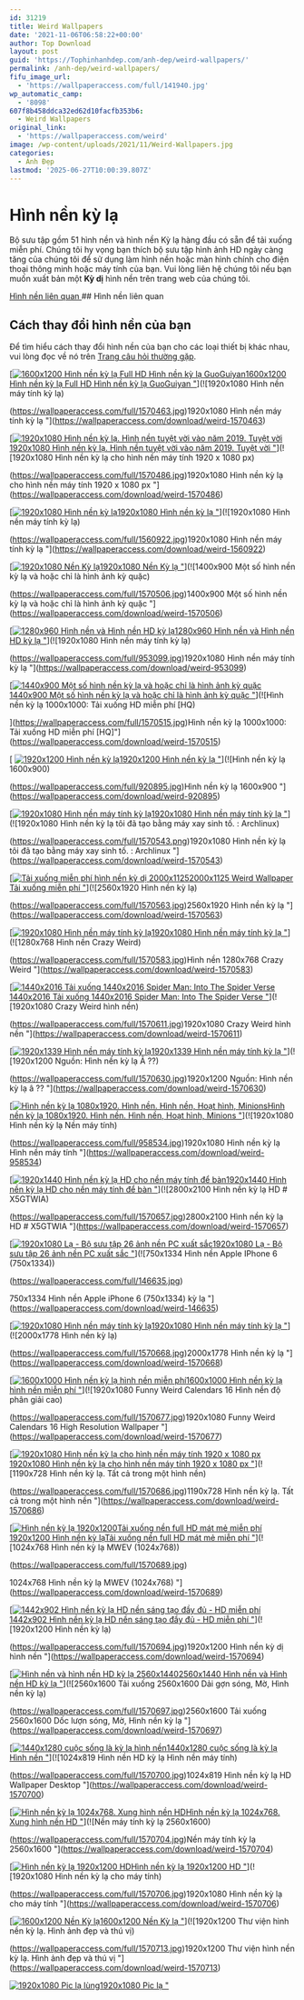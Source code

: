 ```yaml
---
id: 31219
title: Weird Wallpapers
date: '2021-11-06T06:58:22+00:00'
author: Top Download
layout: post
guid: 'https://Tophinhanhdep.com/anh-dep/weird-wallpapers/'
permalink: /anh-dep/weird-wallpapers/
fifu_image_url:
  - 'https://wallpaperaccess.com/full/141940.jpg'
wp_automatic_camp:
  - '8098'
607f8b458ddca32ed62d10facfb353b6:
  - Weird Wallpapers
original_link:
  - 'https://wallpaperaccess.com/weird'
image: /wp-content/uploads/2021/11/Weird-Wallpapers.jpg
categories:
  - Ảnh Đẹp
lastmod: '2025-06-27T10:00:39.807Z'
---
```

# Hình nền kỳ lạ

Bộ sưu tập gồm 51 hình nền và hình nền Kỳ lạ hàng đầu có sẵn để tải xuống miễn phí. Chúng tôi hy vọng bạn thích bộ sưu tập hình ảnh HD ngày càng tăng của chúng tôi để sử dụng làm hình nền hoặc màn hình chính cho điện thoại thông minh hoặc máy tính của bạn. Vui lòng liên hệ chúng tôi nếu bạn muốn xuất bản một **Kỳ dị** hình nền trên trang web của chúng tôi.

[Hình nền liên quan ](#related) ## Hình nền liên quan

## Cách thay đổi hình nền của bạn

Để tìm hiểu cách thay đổi hình nền của bạn cho các loại thiết bị khác nhau, vui lòng đọc về nó trên [Trang câu hỏi thường gặp](https://tophinhanhdep.com/faq/).

  
[[![1600x1200 Hình nền kỳ lạ Full HD Hình nền kỳ lạ GuoGuiyan](https://wallpaperaccess.com/full/141940.jpg)1600x1200 Hình nền kỳ lạ Full HD Hình nền kỳ lạ GuoGuiyan "](https://wallpaperaccess.com/download/weird-141940)](![1920x1080 Hình nền máy tính kỳ lạ)

(https://wallpaperaccess.com/full/1570463.jpg)1920x1080 Hình nền máy tính kỳ lạ "](https://wallpaperaccess.com/download/weird-1570463)

[[![1920x1080 Hình nền kỳ lạ.  Hình nền tuyệt vời vào năm 2019. Tuyệt vời](https://wallpaperaccess.com/full/1570482.jpg)1920x1080 Hình nền kỳ lạ. Hình nền tuyệt vời vào năm 2019. Tuyệt vời "](https://wallpaperaccess.com/download/weird-1570482)](![1920x1080 Hình nền kỳ lạ cho hình nền máy tính 1920 x 1080 px)

(https://wallpaperaccess.com/full/1570486.jpg)1920x1080 Hình nền kỳ lạ cho hình nền máy tính 1920 x 1080 px "](https://wallpaperaccess.com/download/weird-1570486)

[[![1920x1080 Hình nền kỳ lạ](https://wallpaperaccess.com/full/141947.jpg)1920x1080 Hình nền kỳ lạ "](https://wallpaperaccess.com/download/weird-141947)](![1920x1080 Hình nền máy tính kỳ lạ)

(https://wallpaperaccess.com/full/1560922.jpg)1920x1080 Hình nền máy tính kỳ lạ "](https://wallpaperaccess.com/download/weird-1560922)

[[![1920x1080 Nền Kỳ lạ](https://wallpaperaccess.com/full/1570496.jpg)1920x1080 Nền Kỳ lạ "](https://wallpaperaccess.com/download/weird-1570496)](![1400x900 Một số hình nền kỳ lạ và hoặc chỉ là hình ảnh kỳ quặc)

(https://wallpaperaccess.com/full/1570506.jpg)1400x900 Một số hình nền kỳ lạ và hoặc chỉ là hình ảnh kỳ quặc "](https://wallpaperaccess.com/download/weird-1570506)

[[![1280x960 Hình nền và Hình nền HD kỳ lạ](https://wallpaperaccess.com/full/1570510.jpg)1280x960 Hình nền và Hình nền HD kỳ lạ "](https://wallpaperaccess.com/download/weird-1570510)](![1920x1080 Hình nền máy tính kỳ lạ)

(https://wallpaperaccess.com/full/953099.jpg)1920x1080 Hình nền máy tính kỳ lạ "](https://wallpaperaccess.com/download/weird-953099)

[[![1440x900 Một số hình nền kỳ lạ và hoặc chỉ là hình ảnh kỳ quặc](https://wallpaperaccess.com/full/1570513.png)1440x900 Một số hình nền kỳ lạ và hoặc chỉ là hình ảnh kỳ quặc "](https://wallpaperaccess.com/download/weird-1570513)](![Hình nền kỳ lạ 1000x1000: Tải xuống HD miễn phí [HQ)

](https://wallpaperaccess.com/full/1570515.jpg)Hình nền kỳ lạ 1000x1000: Tải xuống HD miễn phí \[HQ\]"](https://wallpaperaccess.com/download/weird-1570515)

[ [![1920x1200 Hình nền kỳ lạ](https://wallpaperaccess.com/full/1570520.jpg)1920x1200 Hình nền kỳ lạ "](https://wallpaperaccess.com/download/weird-1570520)](![Hình nền kỳ lạ 1600x900)

(https://wallpaperaccess.com/full/920895.jpg)Hình nền kỳ lạ 1600x900 "](https://wallpaperaccess.com/download/weird-920895)

[[![1920x1080 Hình nền máy tính kỳ lạ](https://wallpaperaccess.com/full/953094.jpg)1920x1080 Hình nền máy tính kỳ lạ "](https://wallpaperaccess.com/download/weird-953094)](![1920x1080 Hình nền kỳ lạ tôi đã tạo bằng máy xay sinh tố.  : Archlinux)

(https://wallpaperaccess.com/full/1570543.png)1920x1080 Hình nền kỳ lạ tôi đã tạo bằng máy xay sinh tố. : Archlinux "](https://wallpaperaccess.com/download/weird-1570543)

[[![Tải xuống miễn phí hình nền kỳ dị 2000x1125](https://wallpaperaccess.com/full/1570550.jpg)2000x1125 Weird Wallpaper Tải xuống miễn phí "](https://wallpaperaccess.com/download/weird-1570550)](![2560x1920 Hình nền kỳ lạ)

(https://wallpaperaccess.com/full/1570563.jpg)2560x1920 Hình nền kỳ lạ "](https://wallpaperaccess.com/download/weird-1570563)

[[![1920x1080 Hình nền máy tính kỳ lạ](https://wallpaperaccess.com/full/1570572.jpg)1920x1080 Hình nền máy tính kỳ lạ "](https://wallpaperaccess.com/download/weird-1570572)](![1280x768 Hình nền Crazy Weird)

(https://wallpaperaccess.com/full/1570583.jpg)Hình nền 1280x768 Crazy Weird "](https://wallpaperaccess.com/download/weird-1570583)

[[![1440x2016 Tải xuống 1440x2016 Spider Man: Into The Spider Verse](https://wallpaperaccess.com/full/1570586.png)1440x2016 Tải xuống 1440x2016 Spider Man: Into The Spider Verse "](https://wallpaperaccess.com/download/weird-1570586)](![1920x1080 Crazy Weird hình nền)

(https://wallpaperaccess.com/full/1570611.jpg)1920x1080 Crazy Weird hình nền "](https://wallpaperaccess.com/download/weird-1570611)

[[![1920x1339 Hình nền máy tính kỳ lạ](https://wallpaperaccess.com/full/1570615.jpg)1920x1339 Hình nền máy tính kỳ lạ "](https://wallpaperaccess.com/download/weird-1570615)](![1920x1200 Nguồn: Hình nền kỳ lạ Ã ??)

(https://wallpaperaccess.com/full/1570630.jpg)1920x1200 Nguồn: Hình nền kỳ lạ â ?? "](https://wallpaperaccess.com/download/weird-1570630)

[[![Hình nền kỳ lạ 1080x1920.  Hình nền.  Hình nền, Hoạt hình, Minions](https://wallpaperaccess.com/full/1570633.jpg)Hình nền kỳ lạ 1080x1920. Hình nền. Hình nền, Hoạt hình, Minions "](https://wallpaperaccess.com/download/weird-1570633)](![1920x1080 Hình nền kỳ lạ Nền máy tính)

(https://wallpaperaccess.com/full/958534.jpg)1920x1080 Hình nền kỳ lạ Hình nền máy tính "](https://wallpaperaccess.com/download/weird-958534)

[[![1920x1440 Hình nền kỳ lạ HD cho nền máy tính để bàn](https://wallpaperaccess.com/full/1570635.jpg)1920x1440 Hình nền kỳ lạ HD cho nền máy tính để bàn "](https://wallpaperaccess.com/download/weird-1570635)](![2800x2100 Hình nền kỳ lạ HD # X5GTWIA)

(https://wallpaperaccess.com/full/1570657.jpg)2800x2100 Hình nền kỳ lạ HD # X5GTWIA "](https://wallpaperaccess.com/download/weird-1570657)

[[![1920x1080 Lạ - Bộ sưu tập 26 ảnh nền PC xuất sắc](https://wallpaperaccess.com/full/1368524.jpg)1920x1080 Lạ - Bộ sưu tập 26 ảnh nền PC xuất sắc "](https://wallpaperaccess.com/download/weird-1368524)](![750x1334 Hình nền Apple IPhone 6 (750x1334))

(https://wallpaperaccess.com/full/146635.jpg)

750x1334 Hình nền Apple iPhone 6 (750x1334) kỳ lạ "](https://wallpaperaccess.com/download/weird-146635)

[[![1920x1080 Hình nền máy tính kỳ lạ](https://wallpaperaccess.com/full/920893.jpg)1920x1080 Hình nền máy tính kỳ lạ "](https://wallpaperaccess.com/download/weird-920893)](![2000x1778 Hình nền kỳ lạ)

(https://wallpaperaccess.com/full/1570668.jpg)2000x1778 Hình nền kỳ lạ "](https://wallpaperaccess.com/download/weird-1570668)

[[![1600x1000 Hình nền kỳ lạ hình nền miễn phí](https://wallpaperaccess.com/full/1570671.jpg)1600x1000 Hình nền kỳ lạ hình nền miễn phí "](https://wallpaperaccess.com/download/weird-1570671)](![1920x1080 Funny Weird Calendars 16 Hình nền độ phân giải cao)

(https://wallpaperaccess.com/full/1570677.jpg)1920x1080 Funny Weird Calendars 16 High Resolution Wallpaper "](https://wallpaperaccess.com/download/weird-1570677)

[[![1920x1080 Hình nền kỳ lạ cho hình nền máy tính 1920 x 1080 px](https://wallpaperaccess.com/full/920899.jpg)1920x1080 Hình nền kỳ lạ cho hình nền máy tính 1920 x 1080 px "](https://wallpaperaccess.com/download/weird-920899)](![1190x728 Hình nền kỳ lạ.  Tất cả trong một hình nền)

(https://wallpaperaccess.com/full/1570686.jpg)1190x728 Hình nền kỳ lạ. Tất cả trong một hình nền "](https://wallpaperaccess.com/download/weird-1570686)

[[![Hình nền kỳ lạ 1920x1200Tải xuống nền full HD mát mẻ miễn phí](https://wallpaperaccess.com/full/1570687.jpg)1920x1200 Hình nền kỳ lạTải xuống nền full HD mát mẻ miễn phí "](https://wallpaperaccess.com/download/weird-1570687)](![1024x768 Hình nền kỳ lạ MWEV (1024x768))

(https://wallpaperaccess.com/full/1570689.jpg)

1024x768 Hình nền kỳ lạ MWEV (1024x768) "](https://wallpaperaccess.com/download/weird-1570689)

[[![1442x902 Hình nền kỳ lạ HD nền sáng tạo đầy đủ - HD miễn phí](https://wallpaperaccess.com/full/1570690.jpg)1442x902 Hình nền kỳ lạ HD nền sáng tạo đầy đủ - HD miễn phí "](https://wallpaperaccess.com/download/weird-1570690)](![1920x1200 Hình nền kỳ lạ)

(https://wallpaperaccess.com/full/1570694.jpg)1920x1200 Hình nền kỳ dị hình nền "](https://wallpaperaccess.com/download/weird-1570694)

[[![Hình nền và hình nền HD kỳ lạ 2560x1440](https://wallpaperaccess.com/full/959090.jpg)2560x1440 Hình nền và Hình nền HD kỳ lạ "](https://wallpaperaccess.com/download/weird-959090)](![2560x1600 Tải xuống 2560x1600 Dải gợn sóng, Mờ, Hình nền kỳ lạ)

(https://wallpaperaccess.com/full/1570697.jpg)2560x1600 Tải xuống 2560x1600 Dốc lượn sóng, Mờ, Hình nền kỳ lạ "](https://wallpaperaccess.com/download/weird-1570697)

[[![1440x1280 cuộc sống là kỳ lạ hình nền](https://wallpaperaccess.com/full/1570699.jpg)1440x1280 cuộc sống là kỳ lạ Hình nền "](https://wallpaperaccess.com/download/weird-1570699)](![1024x819 Hình nền HD kỳ lạ Hình nền máy tính)

(https://wallpaperaccess.com/full/1570700.jpg)1024x819 Hình nền kỳ lạ HD Wallpaper Desktop "](https://wallpaperaccess.com/download/weird-1570700)

[[![Hình nền kỳ lạ 1024x768.  Xung hình nền HD](https://wallpaperaccess.com/full/1570703.jpg)Hình nền kỳ lạ 1024x768. Xung hình nền HD "](https://wallpaperaccess.com/download/weird-1570703)](![Nền máy tính kỳ lạ 2560x1600)

(https://wallpaperaccess.com/full/1570704.jpg)Nền máy tính kỳ lạ 2560x1600 "](https://wallpaperaccess.com/download/weird-1570704)

[[![Hình nền kỳ lạ 1920x1200 HD](https://wallpaperaccess.com/full/1570705.jpg)Hình nền kỳ lạ 1920x1200 HD "](https://wallpaperaccess.com/download/weird-1570705)](![1920x1080 Hình nền kỳ lạ cho máy tính)

(https://wallpaperaccess.com/full/1570706.jpg)1920x1080 Hình nền kỳ lạ cho máy tính "](https://wallpaperaccess.com/download/weird-1570706)

[[![1600x1200 Nền Kỳ lạ](https://wallpaperaccess.com/full/1570709.jpg)1600x1200 Nền Kỳ lạ "](https://wallpaperaccess.com/download/weird-1570709)](![1920x1200 Thư viện hình nền kỳ lạ.  Hình ảnh đẹp và thú vị)

(https://wallpaperaccess.com/full/1570713.jpg)1920x1200 Thư viện hình nền kỳ lạ. Hình ảnh đẹp và thú vị "](https://wallpaperaccess.com/download/weird-1570713)

[![1920x1080 Pic lạ lùng](https://wallpaperaccess.com/full/1570716.jpg)1920x1080 Pic lạ "](https://wallpaperaccess.com/download/weird-1570716)
